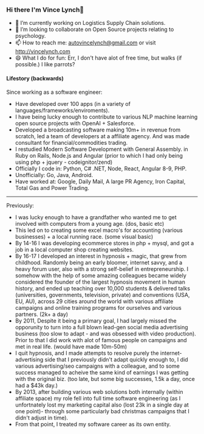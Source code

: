 ### Hi there I'm Vince Lynch👋

- 🔭 I’m currently working on Logistics Supply Chain solutions.
- 👯 I’m looking to collaborate on Open Source projects relating to psychology.
- 📫 How to reach me: autovincelynch@gmail.com or visit http://vincelynch.com
- 😄 What I do for fun: Err, I don't have alot of free time, but walks (if possible.) I like parrots?


#### Lifestory (backwards)
Since working as a software engineer:
- Have developed over 100 apps (in a variety of languages/frameworks/enviroments).
- I have being lucky enough to contribute to various NLP machine learning open source projects with OpenAI + Salesforce.
- Developed a broadcasting software making 10m+ in revenue from scratch, led a team of developers at a affiliate agency. And was made consultant for financial/commodities trading.
- I restudied Modern Software Development with General Assembly. in Ruby on Rails, Node.js and Angular (prior to which I had only being using php + jquery - codeignitor/zend)
- Officially I code in: Python, C# .NET, Node, React, Angular 8-9, PHP.
- Unofficially: Go, Java, Android.
- Have worked at: Google, Daily Mail, A large PR Agency, Iron Capital, Total Gas and Power Trading. 
---------------------------
Previously:
- I was lucky enough to have a grandfather who wanted me to get involved with computers from a young age. (dos, basic etc)
- This led on to creating some excel macro's for accounting (various businesses) + a local running race. (some visual basic)
- By 14-16 I was developing ecommerce stores in php + mysql, and got a job in a local computer shop creating websites.
- By 16-17 I developed an interest in hypnosis + magic, that grew from childhood. Randomly being an early bloomer, internet savvy, and a heavy forum user, also with a strong self-belief in entrepreneurship. I somehow with the help of some amazing colleagues became widely considered the founder of the largest hypnosis movement in human history, and ended up teaching over 10,000 students & delivered talks (universities, governments, television, private) and conventions (USA, EU, AU), across 29 cities around the world with various affiliate campaigns and online training programs for ourselves and various partners. (2k+ a day)
- By 2011, Despite it being a primary goal, I had largely missed the opporunity to turn into a full blown lead-gen social media advertising business (too slow to adapt - and was obsessed with video production). Prior to that I did work with alot of famous people on campaigns and met in real life. (would have made 10m-50m)
- I quit hypnosis, and I made attempts to resolve purely the internet-advertising side that I previously didn't adapt quickly enough to, I did various advertising/seo campaigns with a colleague, and to some success managed to acheive the same kind of earnings I was getting with the original biz. (too late, but some big successes, 1.5k a day, once had a $43k day.)
- By 2013, after building various web solutions both internally (within affiliate space) my role fell into full time software engineering (as I unfortnately lost my marketing capital also (lost 23k in a single day at one point)- through some particularly bad christmas campaigns that I didn't adjust in time). 
- From that point, I treated my software career as its own entity. 
  

